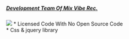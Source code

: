 # <h5><a href="https://instagram.com/mixviberecords">Development Team Of Mix Vibe Rec.</a></h5>
<img src="https://cdn.jsdelivr.net/gh/mvrec/b2root.dev.mvr@master/img/credits/mvrec.dev.png"/>
* Licensed Code With No Open Source Code<br/>
* Css & jquery library
